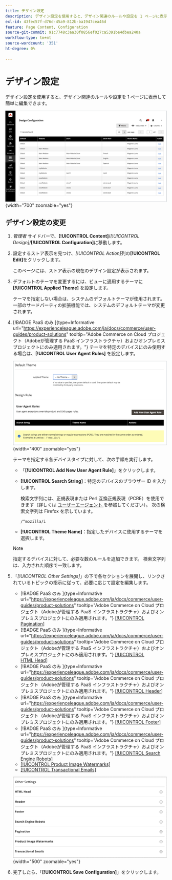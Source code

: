 ```yaml
---
title: デザイン設定
description: デザイン設定を使用すると、デザイン関連のルールや設定を 1 ページに表示して簡単に編集できます。
exl-id: 43fec57f-d76d-45a9-812b-ba1947cea46d
feature: Page Content, Configuration
source-git-commit: 91c7748c3aa30f0856ef027ca5391be4dbea240a
workflow-type: tm+mt
source-wordcount: '351'
ht-degree: 0%

---
```


# デザイン設定

デザイン設定を使用すると、デザイン関連のルールや設定を 1 ページに表示して簡単に編集できます。

![ デザイン設定ページ ](./assets/configuration.png){width="700" zoomable="yes"}

## デザイン設定の変更

1. _管理者_ サイドバーで、**[!UICONTROL Content]**/_[!UICONTROL Design]_/**[!UICONTROL Configuration]**&#x200B;に移動します。

1. 設定するストア表示を見つけ、_[!UICONTROL Action]_&#x200B;列の&#x200B;**[!UICONTROL Edit]**&#x200B;をクリックします。

   このページには、ストア表示の現在のデザイン設定が表示されます。

1. デフォルトのテーマを変更するには、ビューに適用するテーマに **[!UICONTROL Applied Theme]** を設定します。

   テーマを指定しない場合は、システムのデフォルトテーマが使用されます。 一部のサードパーティの拡張機能では、システムのデフォルトテーマが変更されます。

1. [!BADGE PaaS のみ &#x200B;]{type=Informative url="https://experienceleague.adobe.com/ja/docs/commerce/user-guides/product-solutions" tooltip="Adobe Commerce on Cloud プロジェクト（Adobeが管理する PaaS インフラストラクチャ）およびオンプレミスプロジェクトにのみ適用されます。"} テーマを特定のデバイスにのみ使用する場合は、**[!UICONTROL User Agent Rules]** を設定します。

   ![ ユーザーエージェントルール ](./assets/configuration-user-agent-rules.png){width="400" zoomable="yes"}

   テーマを指定する各デバイスタイプに対して、次の手順を実行します。

   - 「**[!UICONTROL Add New User Agent Rule]**」をクリックします。

   - **[!UICONTROL Search String]**：特定のデバイスのブラウザー ID を入力します。

     検索文字列には、正規表現または Perl 互換正規表現（PCRE）を使用できます（詳しくは [ ユーザーエージェント ](https://en.wikipedia.org/wiki/User_agent) を参照してください）。 次の検索文字列は Firefox を示しています。

         /^mozilla/i
     
   - **[!UICONTROL Theme Name]**：指定したデバイスに使用するテーマを選択します。

   >[!NOTE]
   >
   >指定するデバイスに対して、必要な数のルールを追加できます。 検索文字列は、入力された順序で一致します。

1. 「_[!UICONTROL Other Settings]_」の下で各セクションを展開し、リンクされているトピックの指示に従って、必要に応じて設定を編集します。

   - [!BADGE PaaS のみ &#x200B;]{type=Informative url="https://experienceleague.adobe.com/ja/docs/commerce/user-guides/product-solutions" tooltip="Adobe Commerce on Cloud プロジェクト（Adobeが管理する PaaS インフラストラクチャ）およびオンプレミスプロジェクトにのみ適用されます。"} [[!UICONTROL Pagination]](../catalog/navigation-product-listings.md#pagination-controls)
   - [!BADGE PaaS のみ &#x200B;]{type=Informative url="https://experienceleague.adobe.com/ja/docs/commerce/user-guides/product-solutions" tooltip="Adobe Commerce on Cloud プロジェクト（Adobeが管理する PaaS インフラストラクチャ）およびオンプレミスプロジェクトにのみ適用されます。"} [[!UICONTROL HTML Head]](page-setup.md#html-head)
   - [!BADGE PaaS のみ &#x200B;]{type=Informative url="https://experienceleague.adobe.com/ja/docs/commerce/user-guides/product-solutions" tooltip="Adobe Commerce on Cloud プロジェクト（Adobeが管理する PaaS インフラストラクチャ）およびオンプレミスプロジェクトにのみ適用されます。"} [[!UICONTROL Header]](page-setup.md#header)
   - [!BADGE PaaS のみ &#x200B;]{type=Informative url="https://experienceleague.adobe.com/ja/docs/commerce/user-guides/product-solutions" tooltip="Adobe Commerce on Cloud プロジェクト（Adobeが管理する PaaS インフラストラクチャ）およびオンプレミスプロジェクトにのみ適用されます。"} [[!UICONTROL Footer]](page-setup.md#footer)
   - [!BADGE PaaS のみ &#x200B;]{type=Informative url="https://experienceleague.adobe.com/ja/docs/commerce/user-guides/product-solutions" tooltip="Adobe Commerce on Cloud プロジェクト（Adobeが管理する PaaS インフラストラクチャ）およびオンプレミスプロジェクトにのみ適用されます。"} [[!UICONTROL Search Engine Robots]](../merchandising-promotions/seo-overview.md#search-engine-robots)
   - [[!UICONTROL Product Image Watermarks]](../catalog/product-image.md#watermarks)
   - [[!UICONTROL Transactional Emails]](../systems/email-templates.md#configure-email-templates)

   ![ デザインに影響するその他の設定 ](./assets/configuration-other-settings.png){width="500" zoomable="yes"}

1. 完了したら、「**[!UICONTROL Save Configuration]**」をクリックします。
